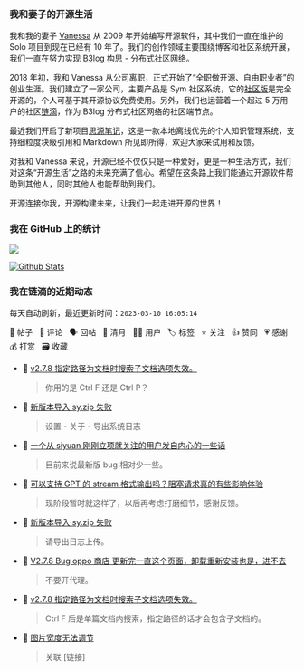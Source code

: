 ### 我和妻子的开源生活

我和我的妻子 [Vanessa](https://github.com/Vanessa219) 从 2009 年开始编写开源软件，其中我们一直在维护的 Solo 项目到现在已经有 10 年了。我们的创作领域主要围绕博客和社区系统开展，我们一直在努力实现 [B3log 构思 - 分布式社区网络](https://ld246.com/article/1546941897596)。

2018 年初，我和 Vanessa 从公司离职，正式开始了“全职做开源、自由职业者”的创业生涯。我们建立了一家公司，主要产品是 Sym 社区系统，它的[社区版](https://github.com/88250/symphony)是完全开源的，个人可基于其开源协议免费使用。另外，我们也运营着一个超过 5 万用户的社区[链滴](https://ld246.com)，作为 B3log 分布式社区网络的社区端节点。

最近我们开启了新项目[思源笔记](https://github.com/siyuan-note/siyuan)，这是一款本地离线优先的个人知识管理系统，支持细粒度块级引用和 Markdown 所见即所得，欢迎大家来试用和反馈。

对我和 Vanessa 来说，开源已经不仅仅只是一种爱好，更是一种生活方式，我们对这条“开源生活”之路的未来充满了信心。希望在这条路上我们能通过开源软件帮助到其他人，同时其他人也能帮助到我们。

开源连接你我，开源构建未来，让我们一起走进开源的世界！

### 我在 GitHub 上的统计

<a title="Hits" target="_blank" href="https://github.com/88250/88250"><img src="https://hits.b3log.org/88250/88250.svg"></a>

[![Github Stats](https://github-readme-stats.vercel.app/api?username=88250&theme=tokyonight&show_icons=true)](https://github.com/88250)

<!--events start -->

### 我在链滴的近期动态

每天自动刷新，最近更新时间：`2023-03-10 16:05:14`

📝 帖子 &nbsp; 💬 评论 &nbsp; 🗣 回帖 &nbsp; 🌙 清月 &nbsp; 👨‍💻 用户 &nbsp; 🏷️ 标签 &nbsp; ⭐️ 关注 &nbsp; 👍 赞同 &nbsp; 💗 感谢 &nbsp; 💰 打赏 &nbsp; 🗃 收藏

* 💬 [v2.7.8 指定路径为文档时搜索子文档选项失效。](https://ld246.com/article/1678367298028/comment/1678428739027#comments)

  > 你用的是 Ctrl F 还是 Ctrl P？
* 💬 [新版本导入 sy.zip 失败](https://ld246.com/article/1678419220926/comment/1678426443341#comments)

  > 设置 - 关于 - 导出系统日志
* 💬 [一个从 siyuan 刚刚立项就关注的用户发自内心的一些话](https://ld246.com/article/1678180484455/comment/1678425671924#comments)

  > 目前来说最新版 bug 相对少一些。
* 💬 [可以支持 GPT 的 stream 格式输出吗？阻塞请求真的有些影响体验](https://ld246.com/article/1678260733032/comment/1678425618205#comments)

  > 现阶段暂时就这样了，以后再考虑打磨细节，感谢反馈。
* 💬 [新版本导入 sy.zip 失败](https://ld246.com/article/1678419220926/comment/1678425565708#comments)

  > 请导出日志上传。
* 💬 [V2.7.8 Bug oppo 商店 更新完一直这个页面，卸载重新安装也是，进不去](https://ld246.com/article/1678408579759/comment/1678408663733#comments)

  > 不要开代理。
* 💬 [v2.7.8 指定路径为文档时搜索子文档选项失效。](https://ld246.com/article/1678367298028/comment/1678408154045#comments)

  > Ctrl F 后是单篇文档内搜索，指定路径的话才会包含子文档的。
* 💬 [图片宽度无法调节](https://ld246.com/article/1678326028148/comment/1678374877073#comments)

  > 关联 [链接]


<!--events end -->

